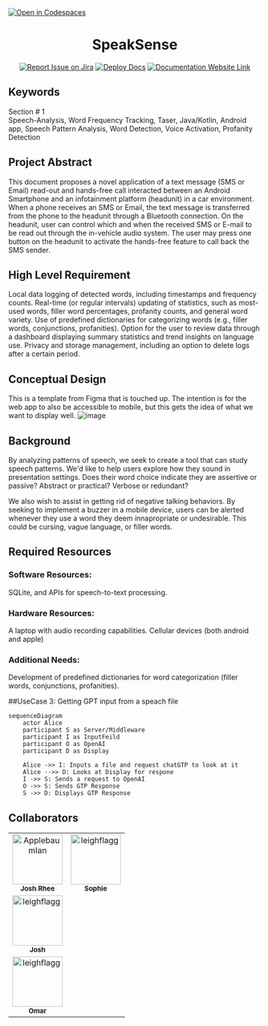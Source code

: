 [![Open in Codespaces](https://classroom.github.com/assets/launch-codespace-2972f46106e565e64193e422d61a12cf1da4916b45550586e14ef0a7c637dd04.svg)](https://classroom.github.com/open-in-codespaces?assignment_repo_id=16933936)
<div align="center">

# SpeakSense
[![Report Issue on Jira](https://img.shields.io/badge/Report%20Issues-Jira-0052CC?style=flat&logo=jira-software)](https://temple-cis-projects-in-cs.atlassian.net/jira/software/c/projects/DT/issues)
[![Deploy Docs](https://github.com/ApplebaumIan/tu-cis-4398-docs-template/actions/workflows/deploy.yml/badge.svg)](https://github.com/ApplebaumIan/tu-cis-4398-docs-template/actions/workflows/deploy.yml)
[![Documentation Website Link](https://img.shields.io/badge/-Documentation%20Website-brightgreen)](https://applebaumian.github.io/tu-cis-4398-docs-template/)


</div>


## Keywords
Section # 1<br>
Speech-Analysis, Word Frequency Tracking, Taser, Java/Kotlin, Android app, Speech Pattern Analysis, Word Detection, Voice Activation, Profanity Detection

## Project Abstract

This document proposes a novel application of a text message (SMS or Email) read-out and hands-free call interacted between an Android Smartphone and an infotainment platform (headunit) in a car environment. When a phone receives an SMS or Email, the text message is transferred from the phone to the headunit through a Bluetooth connection. On the headunit, user can control which and when the received SMS or E-mail to be read out through the in-vehicle audio system. The user may press one button on the headunit to activate the hands-free feature to call back the SMS sender.

## High Level Requirement

Local data logging of detected words, including timestamps and frequency counts.
Real-time (or regular intervals) updating of statistics, such as most-used words, filler word percentages, profanity counts, and general word variety.
Use of predefined dictionaries for categorizing words (e.g., filler words, conjunctions, profanities).
Option for the user to review data through a dashboard displaying summary statistics and trend insights on language use.
Privacy and storage management, including an option to delete logs after a certain period.

## Conceptual Design

This is a template from Figma that is touched up. The intention is for the web app to also be accessible to mobile, but this gets the idea of what we want to display well.
![image](https://github.com/user-attachments/assets/c2eeaaad-d67d-44dd-9542-12750150a1d5)

## Background

By analyzing patterns of speech, we seek to create a tool that can study speech patterns. We'd like to help users explore how they sound in presentation settings. Does their word choice indicate they are assertive or passive? Abstract or practical? Verbose or redundant?

We also wish to assist in getting rid of negative talking behaviors. By seeking to implement a buzzer in a mobile device, users can be alerted whenever they use a word they deem innapropriate or undesirable. This could be cursing, vague language, or filler words.

## Required Resources

### Software Resources:

SQLite, and APIs for speech-to-text processing.
### Hardware Resources:

A laptop with audio recording capabilities. Cellular devices (both android and apple)
### Additional Needs:

Development of predefined dictionaries for word categorization (filler words, conjunctions, profanities).

##UseCase 3:
 Getting GPT input from a speach file

```mermaid
sequenceDiagram
    actor Alice
    participant S as Server/Middleware
    participant I as InputFeild
    participant O as OpenAI
    participant D as Display

    Alice ->> I: Inputs a file and request chatGTP to look at it
    Alice -->> D: Looks at Display for respone
    I ->> S: Sends a request to OpenAI
    O ->> S: Sends GTP Response 
    S ->> D: Displays GTP Response 
```

## Collaborators

[//]: # ( readme: collaborators -start )
<table>
<tr>
    <td align="center">
        <a href="https://github.com/ApplebaumIan">
            <img src="https://avatars.githubusercontent.com/u/9451941?v=4" width="100;" alt="ApplebaumIan"/>
            <br />
            <sub><b>Josh Rhee</b></sub>
        </a>
    </td>
    <td align="center">
        <a href="https://github.com/leighflagg">
            <img src="https://avatars.githubusercontent.com/u/77810293?v=4" width="100;" alt="leighflagg"/>
            <br />
            <sub><b>Sophie </b></sub>
        </a>
    </td></tr>
    <td align="center">
        <a href="https://github.com/leighflagg">
            <img src="https://avatars.githubusercontent.com/u/77810293?v=4" width="100;" alt="leighflagg"/>
            <br />
            <sub><b>Josh </b></sub>
        </a>
    </td></tr>
    <td align="center">
        <a href="https://github.com/leighflagg">
            <img src="https://avatars.githubusercontent.com/u/77810293?v=4" width="100;" alt="leighflagg"/>
            <br />
            <sub><b>Omar </b></sub>
        </a>
    </td></tr>
</table>

[//]: # ( readme: collaborators -end )
